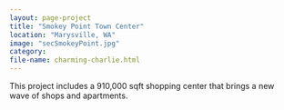 ```yaml
---
layout: page-project
title: "Smokey Point Town Center"
location: "Marysville, WA"
image: "secSmokeyPoint.jpg"
category:
file-name: charming-charlie.html
---
```



This project includes a 910,000 sqft shopping center that brings a new wave of shops and apartments.

